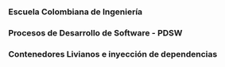 ### Escuela Colombiana de Ingeniería
### Procesos de Desarrollo de Software - PDSW

### Contenedores Livianos e inyección de dependencias
